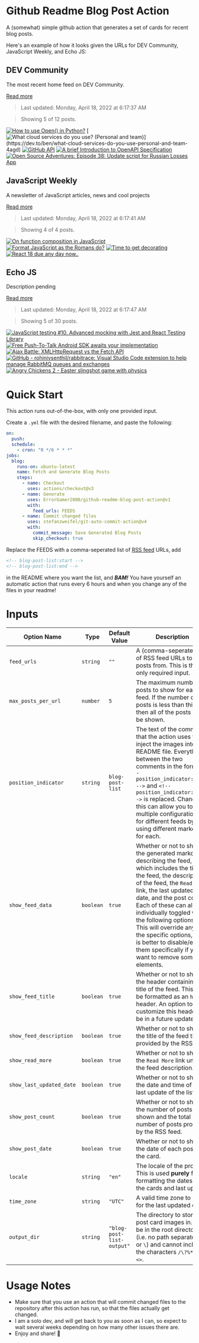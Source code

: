 # Github Readme Blog Post Action

A (somewhat) simple github action that generates a set of cards for recent blog posts.

Here's an example of how it looks given the URLs for DEV Community, JavaScript Weekly, and Echo JS:

<!-- post-list:start -->
## DEV Community

The most recent home feed on DEV Community.

[Read more](https://dev.to)
> Last updated: Monday, April 18, 2022 at 6:17:37 AM

> Showing 5 of 12 posts.

[![How to use Open() in Python?](https://raw.githubusercontent.com/ErrorGamer2000/github-readme-blog-post-action/main/generated_files/DEV_Community/How_to_use_Open()_in_Python_.svg)](https://dev.to/hrishikesh1990/how-to-use-open-in-python-1pb3)
[![What cloud services do you use? (Personal and team)](https://raw.githubusercontent.com/ErrorGamer2000/github-readme-blog-post-action/main/generated_files/DEV_Community/What_cloud_services_do_you_use__(Personal_and_team).svg)](https://dev.to/ben/what-cloud-services-do-you-use-personal-and-team-4agd)
[![GitHub API](https://raw.githubusercontent.com/ErrorGamer2000/github-readme-blog-post-action/main/generated_files/DEV_Community/GitHub_API.svg)](https://dev.to/tmchuynh/github-api-4kk)
[![A brief Introduction to OpenAPI Specification](https://raw.githubusercontent.com/ErrorGamer2000/github-readme-blog-post-action/main/generated_files/DEV_Community/A_brief_Introduction_to_OpenAPI_Specification.svg)](https://dev.to/nathan20/a-brief-introduction-to-openapi-specification-4mgd)
[![Open Source Adventures: Episode 38: Update script for Russian Losses App](https://raw.githubusercontent.com/ErrorGamer2000/github-readme-blog-post-action/main/generated_files/DEV_Community/Open_Source_Adventures__Episode_38__Update_script_for_Russian_Losses_App.svg)](https://dev.to/taw/open-source-adventures-episode-38-update-script-for-russian-losses-app-52lk)


## JavaScript Weekly

A newsletter of JavaScript articles, news and cool projects

[Read more](https://javascriptweekly.com/)
> Last updated: Monday, April 18, 2022 at 6:17:41 AM

> Showing 4 of 4 posts.

[![On function composition in JavaScript](https://raw.githubusercontent.com/ErrorGamer2000/github-readme-blog-post-action/main/generated_files/JavaScript_Weekly/On_function_composition_in_JavaScript.svg)](https://javascriptweekly.com/issues/585)
[![Format JavaScript as the Romans do?](https://raw.githubusercontent.com/ErrorGamer2000/github-readme-blog-post-action/main/generated_files/JavaScript_Weekly/Format_JavaScript_as_the_Romans_do_.svg)](https://javascriptweekly.com/issues/584)
[![Time to get decorating](https://raw.githubusercontent.com/ErrorGamer2000/github-readme-blog-post-action/main/generated_files/JavaScript_Weekly/Time_to_get_decorating.svg)](https://javascriptweekly.com/issues/583)
[![React 18 due any day now..](https://raw.githubusercontent.com/ErrorGamer2000/github-readme-blog-post-action/main/generated_files/JavaScript_Weekly/React_18_due_any_day_now...svg)](https://javascriptweekly.com/issues/582)


## Echo JS

Description pending

[Read more](
http://www.echojs.com
)
> Last updated: Monday, April 18, 2022 at 6:17:47 AM

> Showing 5 of 30 posts.

[![JavaScript testing #10. Advanced mocking with Jest and React Testing Library](https://raw.githubusercontent.com/ErrorGamer2000/github-readme-blog-post-action/main/generated_files/_Echo_JS_/JavaScript_testing__10._Advanced_mocking_with_Jest_and_React_Testing_Library.svg)](http://wanago.io/2022/04/18/advanced-mocking-jest-react-testing-library/)
[![Free Push-To-Talk Android SDK awaits your implementation](https://raw.githubusercontent.com/ErrorGamer2000/github-readme-blog-post-action/main/generated_files/_Echo_JS_/Free_Push-To-Talk_Android_SDK_awaits_your_implementation.svg)](https://dev.to/voicepingapp/free-push-to-talk-android-sdk-awaits-your-implementation-hnf)
[![Ajax Battle: XMLHttpRequest vs the Fetch API](https://raw.githubusercontent.com/ErrorGamer2000/github-readme-blog-post-action/main/generated_files/_Echo_JS_/Ajax_Battle__XMLHttpRequest_vs_the_Fetch_API.svg)](https://blog.openreplay.com/ajax-battle-xmlhttprequest-vs-the-fetch-api)
[![GitHub - rohinivsenthil/rabbitrace: Visual Studio Code extension to help manage RabbitMQ queues and exchanges](https://raw.githubusercontent.com/ErrorGamer2000/github-readme-blog-post-action/main/generated_files/_Echo_JS_/GitHub_-_rohinivsenthil_rabbitrace__Visual_Studio_Code_extension_to_help_manage_RabbitMQ_queues_and_exchanges.svg)](https://github.com/rohinivsenthil/rabbitrace)
[![
Angry Chickens 2 - Easter slingshot game with physics
](https://raw.githubusercontent.com/ErrorGamer2000/github-readme-blog-post-action/main/generated_files/_Echo_JS_/_Angry_Chickens_2_-_Easter_slingshot_game_with_physics_.svg)](
https://slicker.me/javascript/ac2/chickens2.htm
)


<!-- post-list:end -->

# Quick Start

This action runs out-of-the-box, with only one provided input.

Create a `.yml` file with the desired filename, and paste the following:

```yml
on:
  push:
  schedule:
    - cron: "0 */6 * * *"
jobs:
  blog:
    runs-on: ubuntu-latest
    name: Fetch and Generate Blog Posts
    steps:
      - name: Checkout
        uses: actions/checkout@v3
      - name: Generate
        uses: ErrorGamer2000/github-readme-blog-post-action@v1
        with:
          feed_urls: FEEDS
      - name: Commit changed files
        uses: stefanzweifel/git-auto-commit-action@v4
        with:
          commit_message: Save Generated Blog Posts
          skip_checkout: true
```

Replace the FEEDS with a comma-seperated list of [RSS feed](https://rss.com/blog/how-do-rss-feeds-work/) URLs, add

```md
<!-- blog-post-list:start -->
<!-- blog-post-list:end -->
```

in the README where you want the list, and **_BAM!_** You have yourself an automatic action that runs every 6 hours and when you change any of the files in your readme!

# Inputs

<table>
  <thead>
    <tr>
      <th>Option Name</th>
      <th>Type</th>
      <th>Default Value</th>
      <th>Description</th>
    </tr>
  </thead>
  <tbody>
    <tr>
      <td><code>feed_urls</code></td>
      <td><code>string</code></td>
      <td><code>""</code></td>
      <td>A (comma-seperated) list of RSS feed URLs to load posts from. This is the only required input.</td>
    </tr>
    <tr>
      <td><code>max_posts_per_url</code></td>
      <td><code>number</code></td>
      <td><code>5</code></td>
      <td>The maximum number of posts to show for each feed. If the number of posts is less than this, then all of the posts will be shown.</td>
    </tr>
    <tr>
      <td><code>position_indicator</code></td>
      <td><code>string</code></td>
      <td><code>blog-post-list</code></td>
      <td>The text of the comments that the action uses to inject the images into the README file. Everything between the two comments in the form <code>&lt;!-- position_indicator:start --&gt;</code> and <code>&lt;!-- position_indicator:end --&gt;</code> is replaced. Changing this can allow you to use multiple configurations for different feeds by using different markers for each.</td>
    </tr>
    <tr>
      <td><code>show_feed_data</code></td>
      <td><code>boolean</code></td>
      <td><code>true</code></td>
      <td>Whether or not to show the generated markdown describing the feed, which includes the title of the feed, the description of the feed, the <code>Read More</code> link, the last updated date, and the post count. Each of these can also be individually toggled with the following options. This will override any of the specific options, so it is better to disable/enable them specifically if you want to remove some elements.</td>
    </tr>
    <tr>
      <td><code>show_feed_title</code></td>
      <td><code>boolean</code></td>
      <td><code>true</code></td>
      <td>Whether or not to show the header containing the title of the feed. This will be formatted as an <code>h2</code> header. An option to customize this header will be in a future update.</td>
    </tr>
    <tr>
      <td><code>show_feed_description</code></td>
      <td><code>boolean</code></td>
      <td><code>true</code></td>
      <td>Whether or not to show the title of the feed that is provided by the RSS feed.</td>
    </tr>
    <tr>
      <td><code>show_read_more</code></td>
      <td><code>boolean</code></td>
      <td><code>true</code></td>
      <td>Whether or not to show the <code>Read More</code> link under the feed description.</td>
    </tr>
    <tr>
      <td><code>show_last_updated_date</code></td>
      <td><code>boolean</code></td>
      <td><code>true</code></td>
      <td>Whether or not to show the date and time of the last update of the list.</td>
    </tr>
    <tr>
      <td><code>show_post_count</code></td>
      <td><code>boolean</code></td>
      <td><code>true</code></td>
      <td>Whether or not to show the number of posts shown and the total number of posts provided by the RSS feed.</td>
    </tr>
    <tr>
      <td><code>show_post_date</code></td>
      <td><code>boolean</code></td>
      <td><code>true</code></td>
      <td>Whether or not to show the date of each post on the card.</td>
    </tr>
    <tr>
      <td><code>locale</code></td>
      <td><code>string</code></td>
      <td><code>"en"</code></td>
      <td>The locale of the project. This is used <strong>purely</strong> for formatting the dates of the cards and last update.</td>
    </tr>
    <tr>
      <td><code>time_zone</code></td>
      <td><code>string</code></td>
      <td><code>"UTC"</code></td>
      <td>A valid time zone to use for the last updated date.</td>
    </tr>
    <tr>
      <td><code>output_dir</code></td>
      <td><code>string</code></td>
      <td><code>"blog-post-list-output"</code></td>
      <td>The directory to store the post card images in. Must be in the root directory (i.e. no path separators <code>/</code> or <code>\</code>) and cannot include the characters <code>/\?%*:|"&lt;&gt;</code>.</td>
    </tr>
<!--
    <tr>
      <td><code></code></td>
      <td><cde></cde></td>
      <td><code></code></td>
      <td></td>
    </tr>
-->
  </tbody>
</table>

# Usage Notes

- Make sure that you use an action that will commit changed files to the repository after this action has run, so that the files actually get changed.
- I am a solo dev, and will get back to you as soon as I can, so expect to wait several weeks depending on how many other issues there are.
- Enjoy and share! 🤗
